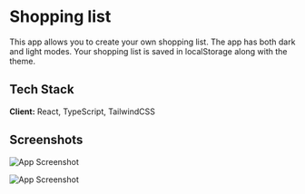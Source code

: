 
# Shopping list

This app allows you to create your own shopping list. The app has both dark and light modes. Your shopping list is saved in localStorage along with the theme.

## Tech Stack

**Client:** React, TypeScript, TailwindCSS


## Screenshots

![App Screenshot](https://scontent-fra5-1.xx.fbcdn.net/v/t1.15752-9/441529557_467633572580351_396895088041648105_n.png?_nc_cat=102&ccb=1-7&_nc_sid=5f2048&_nc_ohc=34F8N0_Qx8EQ7kNvgFcsA1q&_nc_ht=scontent-fra5-1.xx&oh=03_Q7cD1QGX58N0q9pXFwvPC-1g4ZtQXUjmjJQjihAChOq0nJ-Ddg&oe=669516B5)

![App Screenshot](https://scontent-fra5-2.xx.fbcdn.net/v/t1.15752-9/441434599_349765581215951_5850637491567677196_n.png?_nc_cat=106&ccb=1-7&_nc_sid=5f2048&_nc_ohc=SLUW9k3iVtAQ7kNvgFDGloz&_nc_ht=scontent-fra5-2.xx&oh=03_Q7cD1QEXaPRRmI9_3GOLdPeb7Jl55U1k-zL3c4mZ2KDPGoA3YA&oe=66950FC2)


